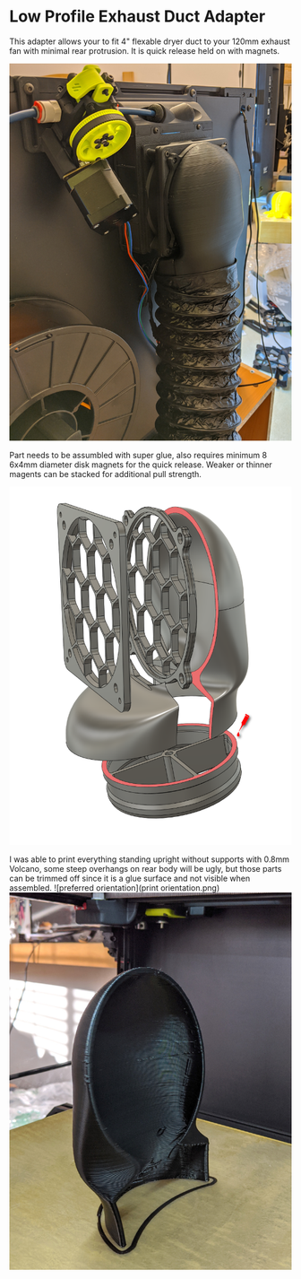 # Low Profile Exhaust Duct Adapter

This adapter allows your to fit 4" flexable dryer duct to your 120mm exhaust fan with minimal rear protrusion. It is quick release held on with magnets.

![Completed pic](installed.jpg?raw=true)

Part needs to be assumbled with super glue, also requires minimum 8 6x4mm diameter disk magnets for the quick release. Weaker or thinner magents can be stacked for additional pull strength. 

![apply glue to the highlighted surfaces](glue_surfaces.png?raw=true)

I was able to print everything standing upright without supports with 0.8mm Volcano, some steep overhangs on rear body will be ugly, but those parts can be trimmed off since it is a glue surface and not visible when assembled. 
![preferred orientation](print orientation.png)
![ignore the ugly overhang, won't be visible](rear_body.jpg)

